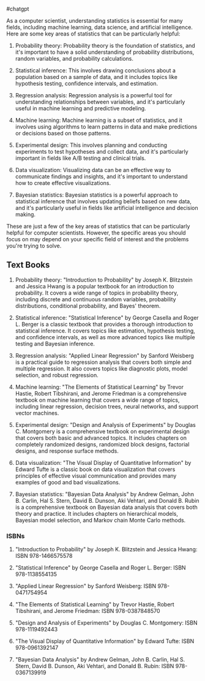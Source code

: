 #chatgpt

As a computer scientist, understanding statistics is essential for many fields, including machine learning, data science, and artificial intelligence. Here are some key areas of statistics that can be particularly helpful:

1.  Probability theory: Probability theory is the foundation of statistics, and it's important to have a solid understanding of probability distributions, random variables, and probability calculations.
    
2.  Statistical inference: This involves drawing conclusions about a population based on a sample of data, and it includes topics like hypothesis testing, confidence intervals, and estimation.
    
3.  Regression analysis: Regression analysis is a powerful tool for understanding relationships between variables, and it's particularly useful in machine learning and predictive modeling.
    
4.  Machine learning: Machine learning is a subset of statistics, and it involves using algorithms to learn patterns in data and make predictions or decisions based on those patterns.
    
5.  Experimental design: This involves planning and conducting experiments to test hypotheses and collect data, and it's particularly important in fields like A/B testing and clinical trials.
    
6.  Data visualization: Visualizing data can be an effective way to communicate findings and insights, and it's important to understand how to create effective visualizations.
    
7.  Bayesian statistics: Bayesian statistics is a powerful approach to statistical inference that involves updating beliefs based on new data, and it's particularly useful in fields like artificial intelligence and decision making.
    

These are just a few of the key areas of statistics that can be particularly helpful for computer scientists. However, the specific areas you should focus on may depend on your specific field of interest and the problems you're trying to solve.

## Text Books

1.  Probability theory: "Introduction to Probability" by Joseph K. Blitzstein and Jessica Hwang is a popular textbook for an introduction to probability. It covers a wide range of topics in probability theory, including discrete and continuous random variables, probability distributions, conditional probability, and Bayes' theorem.
    
2.  Statistical inference: "Statistical Inference" by George Casella and Roger L. Berger is a classic textbook that provides a thorough introduction to statistical inference. It covers topics like estimation, hypothesis testing, and confidence intervals, as well as more advanced topics like multiple testing and Bayesian inference.
    
3.  Regression analysis: "Applied Linear Regression" by Sanford Weisberg is a practical guide to regression analysis that covers both simple and multiple regression. It also covers topics like diagnostic plots, model selection, and robust regression.
    
4.  Machine learning: "The Elements of Statistical Learning" by Trevor Hastie, Robert Tibshirani, and Jerome Friedman is a comprehensive textbook on machine learning that covers a wide range of topics, including linear regression, decision trees, neural networks, and support vector machines.
    
5.  Experimental design: "Design and Analysis of Experiments" by Douglas C. Montgomery is a comprehensive textbook on experimental design that covers both basic and advanced topics. It includes chapters on completely randomized designs, randomized block designs, factorial designs, and response surface methods.
    
6.  Data visualization: "The Visual Display of Quantitative Information" by Edward Tufte is a classic book on data visualization that covers principles of effective visual communication and provides many examples of good and bad visualizations.
    
7.  Bayesian statistics: "Bayesian Data Analysis" by Andrew Gelman, John B. Carlin, Hal S. Stern, David B. Dunson, Aki Vehtari, and Donald B. Rubin is a comprehensive textbook on Bayesian data analysis that covers both theory and practice. It includes chapters on hierarchical models, Bayesian model selection, and Markov chain Monte Carlo methods.


### ISBNs

1.  "Introduction to Probability" by Joseph K. Blitzstein and Jessica Hwang: ISBN 978-1466575578
    
2.  "Statistical Inference" by George Casella and Roger L. Berger: ISBN 978-1138554135
    
3.  "Applied Linear Regression" by Sanford Weisberg: ISBN 978-0471754954
    
4.  "The Elements of Statistical Learning" by Trevor Hastie, Robert Tibshirani, and Jerome Friedman: ISBN 978-0387848570
    
5.  "Design and Analysis of Experiments" by Douglas C. Montgomery: ISBN 978-1119492443
    
6.  "The Visual Display of Quantitative Information" by Edward Tufte: ISBN 978-0961392147
    
7.  "Bayesian Data Analysis" by Andrew Gelman, John B. Carlin, Hal S. Stern, David B. Dunson, Aki Vehtari, and Donald B. Rubin: ISBN 978-0367139919